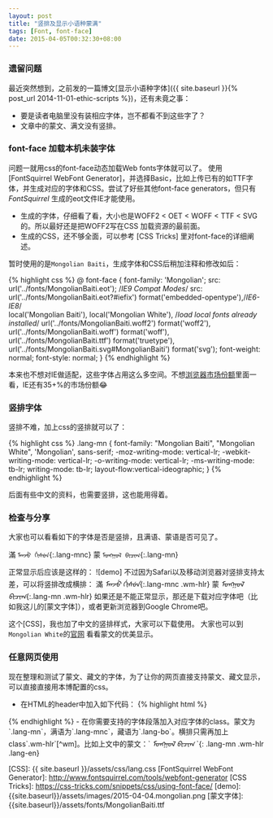 ```yaml
---
layout: post
title: "竖排及显示小语种蒙满"
tags: [Font, font-face]
date: 2015-04-05T00:32:30+08:00
---
```


### 遗留问题

最近突然想到，之前发的一篇博文[显示小语种字体]({{ site.baseurl }}{% post_url 2014-11-01-ethic-scripts %})，还有未竟之事：

* 要是读者电脑里没有装相应字体，岂不都看不到这些字了？
* 文章中的蒙文、满文没有竖排。


### font-face 加载本机未装字体

问题一就用css的font-face动态加载Web fonts字体就可以了。 使用[FontSquirrel WebFont Generator]，并选择Basic，比如上传已有的如TTF字体，并生成对应的字体和CSS。尝试了好些其他font-face generators，但只有*FontSquirrel* 生成的eot文件IE才能使用。

- 生成的字体，仔细看了看，大小也是WOFF2 < OET < WOFF < TTF < SVG的。所以最好还是把WOFF2写在CSS 加载资源的最前面。
- 生成的CSS，还不够全面，可以参考 [CSS Tricks] 里对font-face的详细阐述。

暂时使用的是`Mongolian Baiti`，生成字体和CSS后稍加注释和修改如后：

{% highlight css %}
@ font-face {
font-family: 'Mongolian';
    src: url('../fonts/MongolianBaiti.eot'); /*IE9 Compat Modes*/
    src: 
     url('../fonts/MongolianBaiti.eot?#iefix') format('embedded-opentype'),/*IE6-IE8*/         
     local('Mongolian Baiti'), 
     local('Mongolian White'), /*load local fonts already installed*/
     url('../fonts/MongolianBaiti.woff2') format('woff2'),
     url('../fonts/MongolianBaiti.woff') format('woff'),
     url('../fonts/MongolianBaiti.ttf') format('truetype'),
     url('../fonts/MongolianBaiti.svg#MongolianBaiti') format('svg');
    font-weight: normal;
    font-style: normal;
}
{% endhighlight %}


本来也不想对IE做适配，这些字体占用这么多空间。不想[浏览器市场份额]里面一看，IE还有35+%的市场份额😂 

### 竖排字体

竖排不难，加上css的竖排就可以了：

{% highlight css %}
.lang-mn {
  font-family: "Mongolian Baiti", "Mongolian White", 'Mongolian', sans-serif;
  -moz-writing-mode: vertical-lr;
  -webkit-writing-mode: vertical-lr;
  -o-writing-mode: vertical-lr;
  -ms-writing-mode: tb-lr;
  writing-mode: tb-lr;
  layout-flow:vertical-ideographic;
}
{% endhighlight %}

后面有些中文的资料，也需要竖排，这也能用得着。

### 检查与分享

大家也可以看看如下的字体是否是竖排，且满语、蒙语是否可见了。

滿 `ᠮᠠᠨᠵᡠ ᡤᡳᠰᡠᠨ`{:.lang-mnc} 蒙 `ᠮᠣᠩᠭᠣᠯ ᠪᠢᠴᠢᠭ᠌`{:.lang-mn}

正常显示后应该是这样的： ![demo]
不过因为Safari以及移动浏览器对竖排支持太差，可以将竖排改成横排：
滿 _ᠮᠠᠨᠵᡠ ᡤᡳᠰᡠᠨ_{:.lang-mnc .wm-hlr} 蒙 _ᠮᠣᠩᠭᠣᠯ ᠪᠢᠴᠢᠭ᠌_{:.lang-mn .wm-hlr}
如果还是不能正常显示，那还是下载对应字体吧（比如我这儿的[蒙文字体]），或者更新浏览器到Google Chrome吧。

这个[CSS]，我也加了中文的竖排样式，大家可以下载使用。
大家也可以到`Mongolian White`的[官网](http://www.mongolfont.com/cn/font/mnglwhiteotf.html) 看看蒙文的优美显示。

### 任意网页使用

现在整理和测试了蒙文、藏文的字体，为了让你的网页直接支持蒙文、藏文显示，可以直接直接用本博配置的css。

- 在HTML的header中加入如下代码：
{% highlight html %}
<link href="http://www.josephjctang.com/blog/assets/css/lang.css" rel="stylesheet" type="text/css">
{% endhighlight %}
- 在你需要支持的字体段落加入对应字体的class。蒙文为`.lang-mn`，满语为`.lang-mnc`，藏语为`.lang-bo`。横排只需再加上class`.wm-hlr`[^wm]。比如上文中的蒙文：`<em class="lang-mn"> ᠮᠣᠩᠭᠣᠯ ᠪᠢᠴᠢᠭ᠌ </em>`{: .lang-mn .wm-hlr .lang-en}


[浏览器市场份额]: http://tongji.baidu.com/data/browser
[CSS]: {{ site.baseurl }}/assets/css/lang.css
[FontSquirrel WebFont Generator]: http://www.fontsquirrel.com/tools/webfont-generator
[CSS Tricks]: https://css-tricks.com/snippets/css/using-font-face/
[demo]: {{site.baseurl}}/assets/images/2015-04-04.mongolian.png
[蒙文字体]: {{site.baseurl}}/assets/fonts/MongolianBaiti.ttf
[^wm]: Writing Mode: Horizontal Left to Right